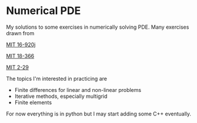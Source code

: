 # Numerical PDE
My solutions to some exercises in numerically solving PDE. Many exercises drawn from 

[MIT 16-920j](https://ocw.mit.edu/courses/aeronautics-and-astronautics/16-920j-numerical-methods-for-partial-differential-equations-sma-5212-spring-2003/index.htm)

[MIT 18-366](https://ocw.mit.edu/courses/mathematics/18-366-random-walks-and-diffusion-fall-2006/index.htm)

[MIT 2-29](https://ocw.mit.edu/courses/mechanical-engineering/2-29-numerical-fluid-mechanics-spring-2015/index.htm)

The topics I'm interested in practicing are

- Finite differences for linear and non-linear problems
- Iterative methods, especially multigrid
- Finite elements

For now everything is in python but I may start adding some C++ eventually.
